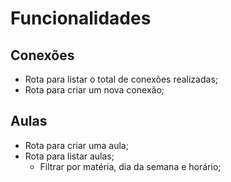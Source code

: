 # Funcionalidades

## Conexões

- Rota para listar o total de conexões realizadas;
- Rota para criar um nova conexão;

## Aulas 

- Rota para criar uma aula;
- Rota para listar aulas;
    - Filtrar por matéria, dia da semana e horário;
